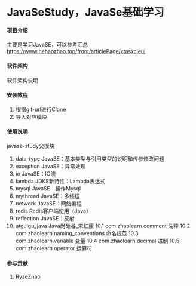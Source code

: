 # JavaSeStudy，JavaSe基础学习

#### 项目介绍
主要是学习JavaSE，可以参考汇总
https://www.hehaozhao.top/front/articlePage/xtasxcleui

#### 软件架构
软件架构说明


#### 安装教程
1. 根据git-url进行Clone
2. 导入对应模块

#### 使用说明
javase-study父模块

1.  data-type       JavaSE：基本类型与引用类型的说明和传参修改问题
2.  exception       JavaSE：异常处理
3.  io              JavaSE：IO流
4.  lambda          JDK8新特性：Lambda表达式
5.  mysql           JavaSE：操作Mysql
6.  mythread        JavaSE：多线程
7.  network         JavaSE：网络编程
8.  redis           Redis客户端使用（Java）
9.  reflection      JavaSE：反射
10. atguigu_java    Java尚硅谷_宋红康
    10.1    com.zhaolearn.comment                   注释
    10.2    com.zhaolearn.naming_conventions        命名规范
    10.3    com.zhaolearn.variable                  变量
    10.4    com.zhaolearn.decimal                   进制
    10.5    com.zhaolearn.operator                  运算符
    
    
    
    
    
    
    
    
    
    
#### 参与贡献
1. RyzeZhao

#### 